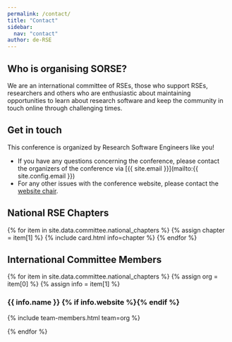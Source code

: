 ```yaml
---
permalink: /contact/
title: "Contact"
sidebar:
  nav: "contact"
author: de-RSE
---
```


## Who is organising SORSE?
We are an international committee of RSEs, those who support RSEs, researchers and others who are enthusiastic about maintaining opportunities to learn about research software and keep the community in touch online through challenging times.

## Get in touch
This conference is organized by Research Software Engineers like you!

- If you have any questions concerning the conference, please contact the organizers of the conference via [{{ site.email }}](mailto:{{ site.config.email }})
- For any other issues with the conference website, please contact the [website chair](#international-committee-members).


## National RSE Chapters
<div style="display: flex; flex-wrap: wrap;">
{% for item in site.data.committee.national_chapters %}
{% assign chapter = item[1] %}
{% include card.html info=chapter %}
{% endfor %}
</div>

## International Committee Members

{% for item in site.data.committee.national_chapters %}
{% assign org = item[0] %}
{% assign info = item[1] %}
<h3 id="{{ org }}">{{ info.name }} {% if info.website %}<a href="{{ info.website }}"><span><i class="fas fa-globe"></i></span></a>{% endif %}</h3>
{% include team-members.html team=org %}

{% endfor %}
